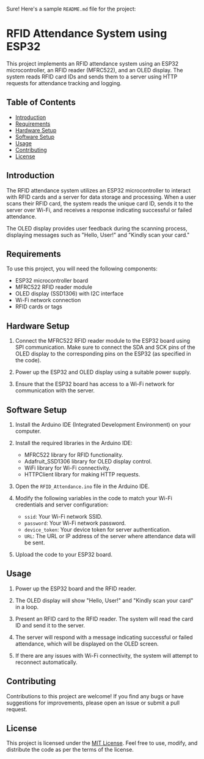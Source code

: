 Sure! Here's a sample `README.md` file for the project:

# RFID Attendance System using ESP32

This project implements an RFID attendance system using an ESP32 microcontroller, an RFID reader (MFRC522), and an OLED display. The system reads RFID card IDs and sends them to a server using HTTP requests for attendance tracking and logging.

## Table of Contents

- [Introduction](#introduction)
- [Requirements](#requirements)
- [Hardware Setup](#hardware-setup)
- [Software Setup](#software-setup)
- [Usage](#usage)
- [Contributing](#contributing)
- [License](#license)

## Introduction

The RFID attendance system utilizes an ESP32 microcontroller to interact with RFID cards and a server for data storage and processing. When a user scans their RFID card, the system reads the unique card ID, sends it to the server over Wi-Fi, and receives a response indicating successful or failed attendance.

The OLED display provides user feedback during the scanning process, displaying messages such as "Hello, User!" and "Kindly scan your card."

## Requirements

To use this project, you will need the following components:

- ESP32 microcontroller board
- MFRC522 RFID reader module
- OLED display (SSD1306) with I2C interface
- Wi-Fi network connection
- RFID cards or tags

## Hardware Setup

1. Connect the MFRC522 RFID reader module to the ESP32 board using SPI communication. Make sure to connect the SDA and SCK pins of the OLED display to the corresponding pins on the ESP32 (as specified in the code).

2. Power up the ESP32 and OLED display using a suitable power supply.

3. Ensure that the ESP32 board has access to a Wi-Fi network for communication with the server.

## Software Setup

1. Install the Arduino IDE (Integrated Development Environment) on your computer.

2. Install the required libraries in the Arduino IDE:
   - MFRC522 library for RFID functionality.
   - Adafruit_SSD1306 library for OLED display control.
   - WiFi library for Wi-Fi connectivity.
   - HTTPClient library for making HTTP requests.

3. Open the `RFID_Attendance.ino` file in the Arduino IDE.

4. Modify the following variables in the code to match your Wi-Fi credentials and server configuration:
   - `ssid`: Your Wi-Fi network SSID.
   - `password`: Your Wi-Fi network password.
   - `device_token`: Your device token for server authentication.
   - `URL`: The URL or IP address of the server where attendance data will be sent.

5. Upload the code to your ESP32 board.

## Usage

1. Power up the ESP32 board and the RFID reader.

2. The OLED display will show "Hello, User!" and "Kindly scan your card" in a loop.

3. Present an RFID card to the RFID reader. The system will read the card ID and send it to the server.

4. The server will respond with a message indicating successful or failed attendance, which will be displayed on the OLED screen.

5. If there are any issues with Wi-Fi connectivity, the system will attempt to reconnect automatically.

## Contributing

Contributions to this project are welcome! If you find any bugs or have suggestions for improvements, please open an issue or submit a pull request.

## License

This project is licensed under the [MIT License](LICENSE). Feel free to use, modify, and distribute the code as per the terms of the license.